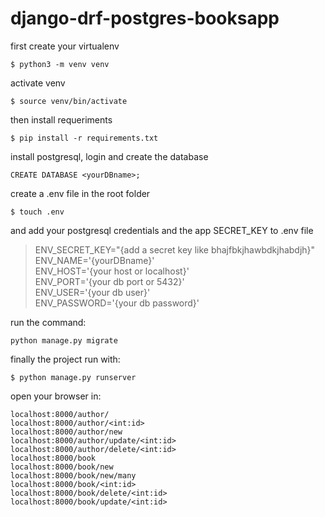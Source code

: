 # django-drf-postgres-booksapp

first create your virtualenv

`$ python3 -m venv venv`

activate venv

`$ source venv/bin/activate`

then install requeriments

`$ pip install -r requirements.txt`

install postgresql, login and create the database

`CREATE DATABASE <yourDBname>;`

create a .env file in the root folder

`$ touch .env`

and add your postgresql credentials and the app SECRET_KEY to .env file

>ENV_SECRET_KEY="{add a secret key like bhajfbkjhawbdkjhabdjh}"\
ENV_NAME='{yourDBname}'\
ENV_HOST='{your host or localhost}'\
ENV_PORT='{your db port or 5432}'\
ENV_USER='{your db user}'\
ENV_PASSWORD='{your db password}'

run the command:

`python manage.py migrate`

finally the project run with: 

`$ python manage.py runserver`

open your browser in: 

`localhost:8000/author/`\
`localhost:8000/author/<int:id>`\
`localhost:8000/author/new`\
`localhost:8000/author/update/<int:id>`\
`localhost:8000/author/delete/<int:id>`\
`localhost:8000/book`\
`localhost:8000/book/new`\
`localhost:8000/book/new/many`\
`localhost:8000/book/<int:id>`\
`localhost:8000/book/delete/<int:id>`\
`localhost:8000/book/update/<int:id>`
